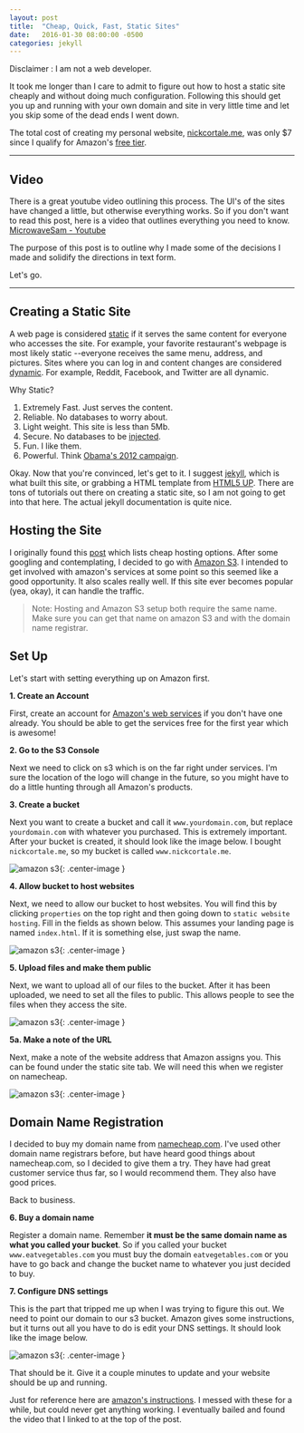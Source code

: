 ```yaml
---
layout: post
title:  "Cheap, Quick, Fast, Static Sites"
date:   2016-01-30 08:00:00 -0500
categories: jekyll
---
```



Disclaimer : I am not a web developer.

It took me longer than I care to admit to figure out how to host a static site cheaply and without doing much configuration. Following this should get you up and running with your own domain and site in very little time and let you skip some of the dead ends I went down.

The total cost of creating my personal website, [nickcortale.me][my-site], was only $7 since I qualify for Amazon's [free tier][aws-free].

----

## Video

There is a great youtube video outlining this process. The UI's of the sites have changed a little, but otherwise everything works. So if you don't want to read this post, here is a video that outlines everything you need to know. [MicrowaveSam - Youtube][vid]

The purpose of this post is to outline why I made some of the decisions I made and solidify the directions in text form.

Let's go.

-----

## Creating a Static Site

A web page is considered [static][static] if it serves the same content for everyone who accesses the site. For example, your favorite restaurant's webpage is most likely static --everyone receives the same menu, address, and pictures. Sites where you can log in and content changes are considered [dynamic][dynamic]. For example, Reddit, Facebook, and Twitter are all dynamic.

Why Static?

1. Extremely Fast. Just serves the content.
2. Reliable. No databases to worry about.
3. Light weight. This site is less than 5Mb.
4. Secure. No databases to be [injected][inject].
5. Fun. I like them.
6. Powerful. Think [Obama's 2012 campaign][obama].

Okay. Now that you're convinced, let's get to it. I suggest [jekyll][jekyll], which is what built this site, or grabbing a HTML template from [HTML5 UP][html5up]. There are tons of tutorials out there on creating a static site, so I am not going to get into that here. The actual jekyll documentation is quite nice.

## Hosting the Site

I originally found this [post][blog-post] which lists cheap hosting options. After some googling and contemplating, I decided to go with [Amazon S3][s3]. I intended to get involved with amazon's services at some point so this seemed like a good opportunity. It also scales really well. If this site ever becomes popular (yea, okay), it can handle the traffic.

> Note: Hosting and Amazon S3 setup both require the same name. Make sure you can get that name on amazon S3 and with the domain name registrar.

## Set Up

Let's start with setting everything up on Amazon first.

**1. Create an Account**

First, create an account for [Amazon's web services][aws] if you don't have one already. You should be able to get the services free for the first year which is awesome!

**2. Go to the S3 Console**

Next we need to click on s3 which is on the far right under services. I'm sure the location of the logo will change in the future, so you might have to do a little hunting through all Amazon's products.

**3. Create a bucket**

Next you want to create a bucket and call it `www.yourdomain.com`, but replace `yourdomain.com` with whatever you purchased. This is extremely important. After your bucket is created, it should look like the image below. I bought `nickcortale.me`, so my bucket is called `www.nickcortale.me`.

![amazon s3](/assets/static_site/s3_bucket.png){: .center-image }

**4. Allow bucket to host websites**

Next, we need to allow our bucket to host websites. You will find this by clicking `properties` on the top right and then going down to `static website hosting`. Fill in the fields as shown below. This assumes your landing page is named `index.html`.
If it is something else, just swap the name.

![amazon s3](/assets/static_site/enable_hosting.png){: .center-image }

**5. Upload files and make them public**

Next, we want to upload all of our files to the bucket. After it has been uploaded, we need to set all the files to public. This allows people to see the files when they access the site.

![amazon s3](/assets/static_site/make_public.png){: .center-image }

**5a. Make a note of the URL**

Next, make a note of the website address that Amazon assigns you. This can be found under the static site tab. We will need this when we register on namecheap.

![amazon s3](/assets/static_site/website_name.png){: .center-image }


## Domain Name Registration

I decided to buy my domain name from [namecheap.com][namecheap]. I've used other domain name registrars before, but have heard good things about namecheap.com, so I decided to give them a try. They have had great customer service thus far, so I would recommend them. They also have good prices.

Back to business.

**6. Buy a domain name**

Register a domain name. Remember **it must be the same domain name as what you called your bucket**. So if you called your bucket `www.eatvegetables.com` you must buy the domain `eatvegetables.com` or you have to go back and change the bucket name to whatever you just decided to buy.

**7. Configure DNS settings**

This is the part that tripped me up when I was trying to figure this out. We need to point our domain to our s3 bucket. Amazon gives some instructions, but it turns out all you have to do is edit your DNS settings. It should look like the image below.

![amazon s3](/assets/static_site/dns_settings.png){: .center-image }

That should be it. Give it a couple minutes to update and your website should be up and running.

Just for reference here are [amazon's instructions][instructions]. I messed with these for a while, but could never get anything working. I eventually bailed and found the video that I linked to at the top of the post.


[my-site]: http://nickcortale.me
[aws-free]: https://aws.amazon.com/free/
[static]: https://www.wikiwand.com/en/Static_web_page
[dynamic]: https://www.wikiwand.com/en/Dynamic_web_page
[inject]: http://www.w3schools.com/sql/sql_injection.asp
[obama]: http://kylerush.net/blog/meet-the-obama-campaigns-250-million-fundraising-platform/
[blog-post]: http://alignedleft.com/resources/cheap-web-hosting
[s3]: https://aws.amazon.com/s3/
[vid]: https://youtu.be/KTFWnnVi1oA
[jekyll]: https://jekyllrb.com/
[html5up]: https://html5up.net/
[namecheap]: https://www.namecheap.com/
[aws]: https://aws.amazon.com/
[me]: http://www.nickcortale.me/
[instructions]: http://docs.aws.amazon.com/AmazonS3/latest/dev/WebsiteHosting.html
